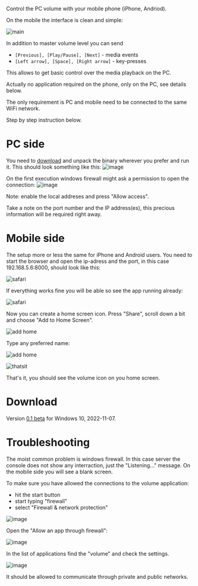Control the PC volume with your mobile phone (iPhone, Andriod).

On the mobile the interface is clean and simple:

![main](/img/00_main_app.png)

In addition to master volume level you can send
- ```[Previous], [Play/Pause], [Next]``` - media events
- ```[Left arrow], [Space], [Right arrow]``` - key-presses

This allows to get basic control over the media playback on the PC.

Actually no application required on the phone, only on the PC, see details below. 

The only requirement is PC and mobile need to be connected to the same WiFi network.

Step by step instruction below.

# PC side
You need to [download](#download) and unpack the binary wherever you prefer and run it. This should look something like this:
![image](https://user-images.githubusercontent.com/53466066/200641996-e2fa973d-4121-4172-a9d3-52d0f03aa4f2.png)

On the first execution windows firewall might ask a permission to open the connection:
![image](https://user-images.githubusercontent.com/53466066/199925068-c7b1235a-cd6c-4847-a822-a42f49fa6514.png)

Note: enable the local addreses and press "Allow access".

Take a note on the port number and the IP address(es), this precious information will be required right away.

# Mobile side

The setup more or less the same for iPhone and Android users. You need to start the browser and open the ip-adress and the port, in this case 192.168.5.6:8000, should look like this:

![safari](/img/01_web.png)

If everything works fine you will be able so see the app running already:

![safari](/img/02_web.png)

Now you can create a home screen icon. Press "Share", scroll down a bit and choose "Add to Home Screen".

![add home](/img/03_add_home.png)

Type any preferred name:

![add home](/img/04_add_home.png)

![thatsit](/img/05_home.png)

That's it, you should see the volume icon on you home screen.

<a name="download" />

# Download
Version [0.1 beta](https://github.com/rybafish/remoteVolume/releases/download/v0.1beta/RemoteVolume_01beta.7z) for Windows 10, 2022-11-07.

# Troubleshooting
The moist common problem is windows firewall. In this case server the console does not show any interraction, just the "Listening..." message. On the mobile side you will see a blank screen.

To make sure you have allowed the connections to the volume application:
- hit the start button
- start typing "firewall"
- select "Firewall & network protection"

![image](https://user-images.githubusercontent.com/53466066/200745924-7feacb4c-a0d3-4112-862d-8d76b108bf6c.png)

Open the "Allow an app through firewall":

![image](https://user-images.githubusercontent.com/53466066/200746060-542d9d9d-675c-46e4-b955-790609ca6ad1.png)

In the list of applications find the "volume" and check the settings.

![image](https://user-images.githubusercontent.com/53466066/200746334-7e3f7b76-a2a5-4b5f-bf33-7508869b87b8.png)

It should be allowed to communicate through private and public networks.

